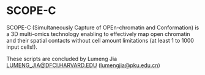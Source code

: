# SCOPE-C
 
SCOPE-C (Simultaneously Capture of OPEn-chromatin and Conformation) is a 3D multi-omics technology enabling to effectively map open chromatin and their spatial contacts without cell amount limitations (at least 1 to 1000 input cells!).

These scripts are concluded by Lumeng Jia LUMENG_JIA@DFCI.HARVARD.EDU (lumengjia@pku.edu.cn)

